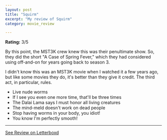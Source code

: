 ```yaml
---
layout: post
title: "Squirm"
excerpt: "My review of Squirm"
category: movie_review

---
```


**Rating:** 3/5

By this point, the MST3K crew knew this was their penultimate show. So, they did the short "A Case of Spring Fever," which they had considered using off-and-on for years going back to season 3. 

I didn't know this was an MST3K movie when I watched it a few years ago, but like some movies they do, it's better than they give it credit. The third act, in particular, rules.

* Live nude worms
* If I see you even one more time, that'll be three times
* The Dalai Lama says I must honor all living creatures
* The mind-meld doesn't work on dead people
* Stop having worms in your body, you idiot!
* You know I'm perfectly smooth!


<hr>

[See Review on Letterboxd](https://boxd.it/6gudf1)
